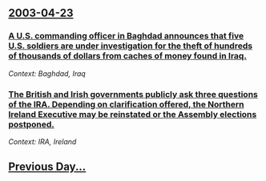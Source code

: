 ## [2003-04-23](/news/2003/04/23/index.md)

### [ A U.S. commanding officer in Baghdad announces that five U.S. soldiers are under investigation for the theft of hundreds of thousands of dollars from caches of money found in Iraq.](/news/2003/04/23/a-u-s-commanding-officer-in-baghdad-announces-that-five-u-s-soldiers-are-under-investigation-for-the-theft-of-hundreds-of-thousands-of-do.md)
_Context: Baghdad, Iraq_

### [ The British and Irish governments publicly ask three questions of the IRA. Depending on clarification offered, the Northern Ireland Executive may be reinstated or the Assembly elections postponed.](/news/2003/04/23/the-british-and-irish-governments-publicly-ask-three-questions-of-the-ira-depending-on-clarification-offered-the-northern-ireland-executi.md)
_Context: IRA, Ireland_

## [Previous Day...](/news/2003/04/22/index.md)

